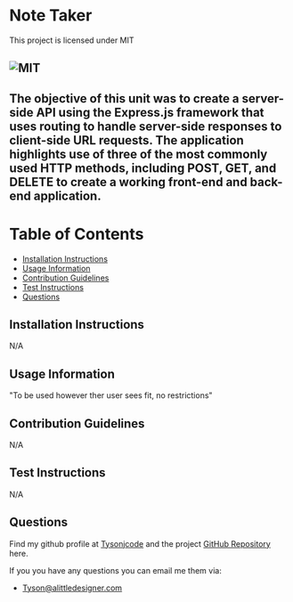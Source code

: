 # Note Taker

This project is licensed under MIT  
## ![MIT](https://img.shields.io/badge/License-MIT-blue)

## The objective of this unit was to create a server-side API using the Express.js framework that uses routing to handle server-side responses to client-side URL requests. The application highlights use of three of the most commonly used HTTP methods, including POST, GET, and DELETE to create a working front-end and back-end application.
  
# Table of Contents
- [Installation Instructions](#installation-instructions)
- [Usage Information](#usage-information)
- [Contribution Guidelines](#contribution-guidelines)
- [Test Instructions](#test-instructions)
- [Questions](#questions)

## Installation Instructions
N/A

## Usage Information
"To be used however ther user sees fit, no restrictions"

## Contribution Guidelines
N/A

## Test Instructions
N/A

## Questions
Find my github profile at [Tysonjcode](https://github.com/Tysonjcode) and the project [GitHub Repository](https://github.com/Tysonjcode/undefined) here.

If you you have any questions you can email me them via:
- Tyson@alittledesigner.com